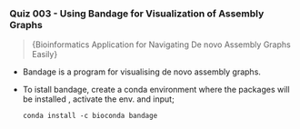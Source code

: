 ### Quiz 003 -   Using Bandage for Visualization of Assembly Graphs
> {Bioinformatics Application for Navigating De novo Assembly Graphs Easily}

- Bandage is a program for visualising de novo assembly graphs.
- To istall bandage, create a conda environment where the packages will be installed , activate the env. and input;

  ```
  conda install -c bioconda bandage
  ```
